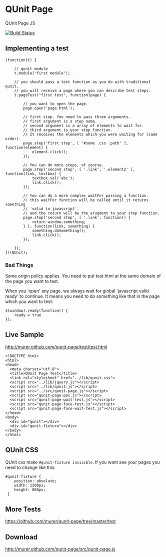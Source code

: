 # QUnit Page

QUnit Page JS

[![Build Status](https://travis-ci.org/murer/qunit-page.png)](https://travis-ci.org/murer/qunit-page)


## Implementing a test

	(function(t) {
	
		// qunit module
		t.module('first module');
	
		// you should pass a test function as you do with traditional qunit.
		// you will receive a page where you can describe test steps.
		t.pageTest("first test", function(page) {
	
			// you want to open the page.
			page.open('page.html');
	
			// first step. You need to pass three arguments.
			// first argument is a step name.
			// second argument is a array of elements to wait for.
			// third argument is your step function.
			// It receives the elements which you were waiting for (same order).
			page.step('first step', [ '#some .css .path' ], function(element) {
				element.click();
			});
	
			// You can do more steps, of course.
			page.step('second step', [ '.link', '.element2' ], function(link, textbox) {
				textbox.val('abc');
				link.click();
			});
	
			// You can do a more complex waitFor passing a function.
			// this waitFor function will be called until it returns something
			// 'valid in javascript'.
			// and the return will be the arugment to your step function.
			page.step('second step', [ '.link', function() {
				return window.something;
			} ], function(link, something) {
				something.doSomething();
				link.click();
			});
	
		});
	})(QUnit);


    
### Bad Things

Same origin policy applies. You need to put test.html at the same domain of the page you want to test.
  
  
When you 'open' any page, we always wait for global 'javascript valid ready' to continue.
It means you need to do something like that in the page which you want to test:

    $(window).ready(function() {
    	ready = true
    });  
         
    
## Live Sample

http://murer.github.com/qunit-page/test/test.html

    <!DOCTYPE html>
    <html>
    <head>
      <meta charset="utf-8">
      <title>QUnit Page Test</title>
      <link rel="stylesheet" href="../lib/qunit.css">
      <script src="../lib/jquery.js"></script>
      <script src="../lib/qunit.js"></script>
      <script src="../src/qunit-page.js"></script>
      <script src="qunit-page-poc.js"></script>
      <script src="qunit-page-wait-test.js"></script>
      <script src="qunit-page-face-test.js"></script>   
      <script src="qunit-page-face-wait-test.js"></script>
    </head>
    <body>
      <div id="qunit"></div>
      <div id="qunit-fixture"></div>
    </body>
    </html>

## QUnit CSS

QUnit css make `#qunit-fixture invisible`. If you want see your pages you need to change like this:

    #qunit-fixture {
    	position: absolute;
    	width: 1200px;
    	height: 800px;
     }


## More Tests

https://github.com/murer/qunit-page/tree/master/test

## Download

http://murer.github.com/qunit-page/src/qunit-page.js
